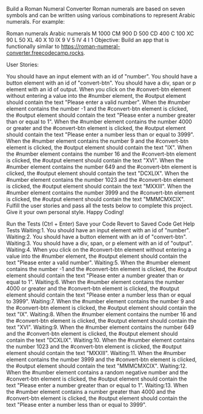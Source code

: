 Build a Roman Numeral Converter
Roman numerals are based on seven symbols and can be written using various combinations to represent Arabic numerals. For example:

Roman numerals	Arabic numerals
M	1000
CM	900
D	500
CD	400
C	100
XC	90
L	50
XL	40
X	10
IX	9
V	5
IV	4
I	1
Objective: Build an app that is functionally similar to https://roman-numeral-converter.freecodecamp.rocks.

User Stories:

You should have an input element with an id of "number".
You should have a button element with an id of "convert-btn".
You should have a div, span or p element with an id of output.
When you click on the #convert-btn element without entering a value into the #number element, the #output element should contain the text "Please enter a valid number".
When the #number element contains the number -1 and the #convert-btn element is clicked, the #output element should contain the text "Please enter a number greater than or equal to 1".
When the #number element contains the number 4000 or greater and the #convert-btn element is clicked, the #output element should contain the text "Please enter a number less than or equal to 3999".
When the #number element contains the number 9 and the #convert-btn element is clicked, the #output element should contain the text "IX".
When the #number element contains the number 16 and the #convert-btn element is clicked, the #output element should contain the text "XVI".
When the #number element contains the number 649 and the #convert-btn element is clicked, the #output element should contain the text "DCXLIX".
When the #number element contains the number 1023 and the #convert-btn element is clicked, the #output element should contain the text "MXXIII".
When the #number element contains the number 3999 and the #convert-btn element is clicked, the #output element should contain the text "MMMCMXCIX".
Fulfill the user stories and pass all the tests below to complete this project. Give it your own personal style. Happy Coding!

Run the Tests (Ctrl + Enter)
Save your Code
Revert to Saved Code
Get Help
Tests
Waiting:1. You should have an input element with an id of "number".
Waiting:2. You should have a button element with an id of "convert-btn".
Waiting:3. You should have a div, span, or p element with an id of "output".
Waiting:4. When you click on the #convert-btn element without entering a value into the #number element, the #output element should contain the text "Please enter a valid number".
Waiting:5. When the #number element contains the number -1 and the #convert-btn element is clicked, the #output element should contain the text "Please enter a number greater than or equal to 1".
Waiting:6. When the #number element contains the number 4000 or greater and the #convert-btn element is clicked, the #output element should contain the text "Please enter a number less than or equal to 3999".
Waiting:7. When the #number element contains the number 9 and the #convert-btn element is clicked, the #output element should contain the text "IX".
Waiting:8. When the #number element contains the number 16 and the #convert-btn element is clicked, the #output element should contain the text "XVI".
Waiting:9. When the #number element contains the number 649 and the #convert-btn element is clicked, the #output element should contain the text "DCXLIX".
Waiting:10. When the #number element contains the number 1023 and the #convert-btn element is clicked, the #output element should contain the text "MXXIII".
Waiting:11. When the #number element contains the number 3999 and the #convert-btn element is clicked, the #output element should contain the text "MMMCMXCIX".
Waiting:12. When the #number element contains a random negative number and the #convert-btn element is clicked, the #output element should contain the text "Please enter a number greater than or equal to 1".
Waiting:13. When the #number element contains a number greater than 4000 and the #convert-btn element is clicked, the #output element should contain the text "Please enter a number less than or equal to 3999".